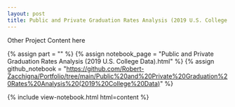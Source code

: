 ```yaml
---
layout: post
title: Public and Private Graduation Rates Analysis (2019 U.S. College Data)
---
```


Other Project Content here

{% assign part = "" %}
{% assign notebook_page = "Public and Private Graduation Rates Analysis (2019 U.S. College Data).html" %}
{% assign github_notebook = "https://github.com/Robert-Zacchigna/Portfolio/tree/main/Public%20and%20Private%20Graduation%20Rates%20Analysis%20(2019%20College%20Data)" %}

{% include view-notebook.html html=content %}